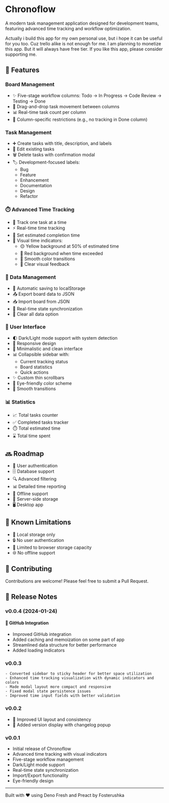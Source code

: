 # Chronoflow

A modern task management application designed for development teams, featuring
advanced time tracking and workflow optimization.

Actually i build this app for my own personal use, but i hope it can be useful
for you too. Cuz trello alike is not enough for me. I am planning to monetize
this app. But it will always have free tier. If you like this app, please
consider supporting me.

## 🎯 Features

### Board Management

- ✨ Five-stage workflow columns: Todo → In Progress → Code Review → Testing →
  Done
- 🔄 Drag-and-drop task movement between columns
- 📊 Real-time task count per column
- 🎯 Column-specific restrictions (e.g., no tracking in Done column)

### Task Management

- ➕ Create tasks with title, description, and labels
- 📝 Edit existing tasks
- 🗑️ Delete tasks with confirmation modal
- 🏷️ Development-focused labels:
  - Bug
  - Feature
  - Enhancement
  - Documentation
  - Design
  - Refactor

### ⏱️ Advanced Time Tracking

- 🔄 Track one task at a time
- ⚡ Real-time time tracking
- 🎯 Set estimated completion time
- 🚦 Visual time indicators:
  - 🟡 Yellow background at 50% of estimated time
  - 🔴 Red background when time exceeded
  - 🎨 Smooth color transitions
  - 💫 Clear visual feedback

### 💾 Data Management

- 💾 Automatic saving to localStorage
- 📤 Export board data to JSON
- 📥 Import board from JSON
- 🔄 Real-time state synchronization
- 🧹 Clear all data option

### 🎨 User Interface

- 🌓 Dark/Light mode support with system detection
- 📱 Responsive design
- 🎯 Minimalistic and clean interface
- 📊 Collapsible sidebar with:
  - Current tracking status
  - Board statistics
  - Quick actions
- ✨ Custom thin scrollbars
- 🎨 Eye-friendly color scheme
- 🔄 Smooth transitions

### 📊 Statistics

- 📈 Total tasks counter
- ✅ Completed tasks tracker
- ⏱️ Total estimated time
- ⌛ Total time spent

## 🔜 Roadmap

- 👤 User authentication
- 🗄️ Database support
- 🔍 Advanced filtering
- 📊 Detailed time reporting
- 📱 Offline support
- 💾 Server-side storage
- 🖥️ Desktop app

## 🐛 Known Limitations

- 📱 Local storage only
- 🔒 No user authentication
- 💾 Limited to browser storage capacity
- 🌐 No offline support

## 🤝 Contributing

Contributions are welcome! Please feel free to submit a Pull Request.

## 📝 Release Notes

### v0.0.4 (2024-01-24)

#### 🚀 GitHub Integration

- Improved GitHub integration
- Added caching and memoization on some part of app
- Streamlined data structure for better performance
- Added loading indicators

### v0.0.3

    - Converted sidebar to sticky header for better space utilization
    - Enhanced time tracking visualization with dynamic indicators and colors
    - Made modal layout more compact and responsive
    - Fixed modal state persistence issues
    - Improved time input fields with better validation

### v0.0.2

- 🎨 Improved UI layout and consistency
- 🔢 Added version display with changelog popup

### v0.0.1

- Initial release of Chronoflow
- Advanced time tracking with visual indicators
- Five-stage workflow management
- Dark/Light mode support
- Real-time state synchronization
- Import/Export functionality
- Eye-friendly design

---

Built with ❤️ using Deno Fresh and Preact by Fosterushka
